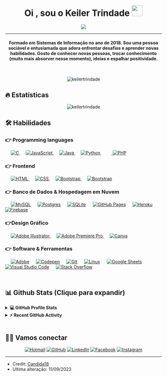 
<h1 align="center">Oi , sou o Keiler Trindade <img src="https://media.giphy.com/media/hvRJCLFzcasrR4ia7z/giphy.gif" width="35"></h1>
<p align="center">
  <a href="https://github.com/DenverCoder1/readme-typing-svg"><img src="https://readme-typing-svg.herokuapp.com?lines=Full+Stack+Web+Developer;Always%20learning%20new%20things&center=true&width=500&height=50"></a>
</p>
<hr/>
<h4 align="center">Formado em Sistemas de Informação no ano de 2018. Sou uma pessoa sociável e entusiamada que adora enfrentar desafios e aprender novas habilidades. Gosto de conhecer novas pessoas, trocar conhecimento (muito mais absorver nesse momento), ideias e espalhar positividade.</h4>
<br>
<p align="center"> <img src="https://komarev.com/ghpvc/?username=keilertrindade&label=Profile%20views&color=0e75b6&style=plastic" alt="keilertrindade" /> </p>

## 🔥 Estatísticas
<p align="center"><img src="https://github-readme-streak-stats.herokuapp.com/?user=keilertrindade&theme=algolia" alt="keilertrindade"  /></p>


## 🛠️ Habilidades

### 👉 Programming languages

<p align="left"> 
  &emsp;
  <a href="https://www.w3schools.com/cs/index.php" target="_blank"> 
    <img alt="C" src="https://img.shields.io/badge/C%23-%232370ED.svg?logo=c&logoColor=white">
  </a> 
  &emsp;
  <a href="https://developer.mozilla.org/en-US/docs/Web/JavaScript" target="_blank"> 
     <img alt="JavaScript" src="https://img.shields.io/badge/JavaScript%20-%23F7DF1E.svg?logo=javascript&logoColor=black">
   </a>
  &emsp;
  <a href="https://www.java.com" target="_blank"> 
    <img alt="Java" src="https://img.shields.io/badge/Java-%23007396.svg?logo=java&logoColor=white">
  </a>
  &emsp;
   <a href="https://www.python.org" target="_blank">
    <img alt="Python" src="https://img.shields.io/badge/Python%20-%2314354C.svg?logo=python&logoColor=white">
  </a>
  &emsp;
  &emsp;<a href="https://www.php.net/">
    <img alt="PHP" src="https://img.shields.io/badge/PHP-%23777BB4.svg?logo=php&logoColor=white"/>
  </a>
</p>

### 👉 Frontend
<p align="left"> 
  &emsp; 
  <a href="https://www.w3.org/html/" target="_blank"> 
   <img alt="HTML" src="https://img.shields.io/badge/HTML5%20-%23E34F26.svg?logo=html5&logoColor=white">
  </a>   
  &emsp;
  <a href="https://www.w3schools.com/css/" target="_blank">
    <img alt="CSS" src="https://img.shields.io/badge/CSS%20-%231572B6.svg?logo=css3&logoColor=white">
  </a> 
  &emsp;
  <a href="https://getbootstrap.com" target="_blank"> 
    <img alt="Bootstrap" src="https://img.shields.io/badge/Bootstrap-%23563D7C.svg?style=flat&logo=bootstrap&logoColor=white"/>
  </a>
  &emsp;
  <a href="https://getbootstrap.com" target="_blank"> 
    <img alt="Bootstrap" src="https://img.shields.io/badge/react-%2320232a.svg?style=flat&logo=bootstrap&logoColor=white"/>
  </a>
</p>

### 👉 Banco de Dados & Hospedagem em Nuvem
<p align="left">
  &emsp;
    <a href="https://www.mysql.com/"><img alt="MySQL" src="https://img.shields.io/badge/MySQL-%2300f.svg?style=flat&llogo=mysql&logoColor=white"></a>
  &emsp;
    <a href="https://www.postgresql.org/"><img alt="Postgres" src="https://img.shields.io/badge/postgres-%23316192.svg?style=flat&llogo=postgresql&logoColor=white"></a>
  &emsp;
    <a href="https://www.sqlite.org/"><img alt="SQLite" src ="https://img.shields.io/badge/sqlite-%2307405e.svg?style=flat&logo=sqlite&logoColor=white"/></a>
  &emsp;
    <a href="https://www.github.com"><img alt="GitHub Pages" src="https://img.shields.io/badge/GitHub%20Pages-%23327FC7.svg?style=flat&llogo=github&logoColor=white"></a>
  &emsp;
    <a href="https://www.heroku.com/"><img alt="Heroku" src="https://img.shields.io/badge/Heroku%20-%23430098.svg?logo=heroku&logoColor=white"></a>  
  &emsp;
    <a href="https://firebase.google.com/"><img alt="Firebase" src ="https://img.shields.io/badge/Firebase-%23316192.svg?logo=firebase&logoColor=white"></a>
 </p>
  
### 👉Design Gráfico
<p align="left">
  &emsp;
 
   <a href="https://www.adobe.com/in/products/illustrator.html" target="_blank"> 
    <img alt="Adobe Illustrator" src="https://img.shields.io/badge/Adobe%20Photoshop-%2331A8FF.svg?style=flat&logo=adobe%20photoshop&logoColor=white"/>
  </a> 
  &emsp;
  <a href="https://www.adobe.com/in/products/premiere.html" target="_blank"> 
   <img alt="Adobe Premiere Pro" src="https://img.shields.io/badge/Adobe Premiere Pro-%2300f.svg?style=flat&logo=adobepremierepro&logoColor=white"/>
  </a>
    &emsp;
  <a href="#">
  	<img alt="Canva" src="https://img.shields.io/badge/Canva-%2300C4CC.svg?style=flat&logo=Canva&logoColor=white"/>
  </a>
 </p>

 ### 👉 Software & Ferramentas
 
<p>
  &emsp;
    <a href="#"><img alt="Adobe" src="https://img.shields.io/badge/Adobe%20-%23FF0000.svg?logo=adobe&logoColor=white"></a>
  &emsp;
    <a href="#"><img alt="Codepen" src="https://img.shields.io/badge/Codepen-000000.svg?logo=codepen&logoColor=white"></a>
  &emsp;
    <a href="#"><img alt="Git" src="https://img.shields.io/badge/Git%20-%23F05033.svg?logo=git&logoColor=white"></a>
  &emsp;
    <a href="#"><img alt="Linux" src="https://img.shields.io/badge/Linux-FCC624?style=flat&logo=linux&logoColor=black"></a>
  &emsp;
    <a href="#"><img alt="Google Sheets" src="https://img.shields.io/badge/Google%20Sheets%20-%2334A853.svg?logo=google%20sheets&logoColor=white"></a>
  &emsp;
    <a href="#"><img alt="Visual Studio Code" src="https://img.shields.io/badge/Visual%20Studio%20Code-0078d7.svg?logo=visual-studio-code&logoColor=white"></a>
  &emsp;
    <a href="#"><img alt="Stack Overflow" src="https://img.shields.io/badge/-Stack%20Overflow-FE7A16?logo=stack-overflow&logoColor=white"></a>
</p>
<br/>

## 📊 Github Stats (Clique para expandir)
<details> 
  <summary><b>💻 GitHub Profile Stats</b></summary>
  <br/>
  <p align="center">
    <a href="https://github.com/anuraghazra/github-readme-stats"><img alt="Candida's Github Stats" src="https://github-readme-stats.vercel.app/api?username=keilertrindade&show_icons=true&count_private=true&theme=algolia" height="192px"/></a>
<br/>
  &nbsp;
	  <img src="https://github-readme-stats.vercel.app/api/top-langs?username=keilertrindade&show_icons=true&locale=en&layout=compact&theme=algolia" alt="keilertrindade" height="192px"/>
  <br/>
  <b>Note:</b> Apenas uma métrica das linguagens em que venho treinando.
  </p>
</details>


<details>
  <summary><b>⚡ Recent GitHub Activity</b></summary>
  <br/>
   <a href="https://github.com/keilertrindade"><img alt="Candida's Activity Graph" src="https://github-readme-activity-graph.vercel.app/graph?username=keilertrindade)]"/></a>
  <br/>

</details>

<br/>

## 🙋‍♀️ Vamos conectar
<p align="center">
    <!--<a href="https://candida-noronha.web.app/"><img src="https://img.icons8.com/bubbles/50/000000/web.png" alt="Website"/></a> -->
	<a href="mailto:keiler.trindade@hotmail.com"><img src="https://img.icons8.com/bubbles/50/000000/gmail.png" alt="Hotmail"/></a>
	<a href="https://github.com/keilertrindade"><img src="https://img.icons8.com/bubbles/50/000000/github.png" alt="GitHub"/></a>
	<a href="https://linkedin.com/in/keilertrindade"><img src="https://img.icons8.com/bubbles/50/000000/linkedin.png" alt="LinkedIn"/></a>
	<a href="https://www.facebook.com/keiler.trindade"><img src="https://img.icons8.com/bubbles/50/000000/facebook-new.png" alt="Facebook"/></a>
	<a href="https://instagram.com/keilertrindade"><img src="https://img.icons8.com/bubbles/50/000000/instagram.png" alt="Instagram"/></a>
	<!-- <a href="https://www.youtube.com/channel/UC7V1Gm8V0kRLp_EHB8aDj2A"><img src="https://img.icons8.com/bubbles/50/000000/youtube.png" alt="Youtube"/></a> -->
</p>

<hr/>

* Credit: [Candida18](https://github.com/Candida18)
* Ultima alteração: 11/09/2023
